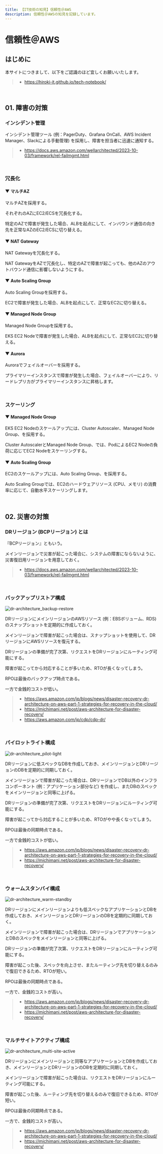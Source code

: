 ```yaml
---
title: 【IT技術の知見】信頼性＠AWS
description: 信頼性＠AWSの知見を記録しています。
---
```


# 信頼性＠AWS

## はじめに

本サイトにつきまして、以下をご認識のほど宜しくお願いいたします。

> - https://hiroki-it.github.io/tech-notebook/

<br>

## 01. 障害の対策

### インシデント管理

インシデント管理ツール (例：PagerDuty、Grafana OnCall、AWS Incident Manager、Slackによる手動管理) を採用し、障害を担当者に迅速に通知する。

> - https://docs.aws.amazon.com/wellarchitected/2023-10-03/framework/rel-failmgmt.html

<br>

### 冗長化

#### ▼ マルチAZ

マルチAZを採用する。

それぞれのAZにEC2/ECSを冗長化する。

特定のAZで障害が発生した場合、ALBを起点にして、インバウンド通信の向き先を正常なAZのEC2/ECSに切り替える。

#### ▼ NAT Gateway

NAT Gatewayを冗長化する。

NAT GatewayをAZで冗長化し、特定のAZで障害が起こっても、他のAZのアウトバウンド通信に影響しないようにする。

#### ▼ Auto Scaling Group

Auto Scaling Groupを採用する。

EC2で障害が発生した場合、ALBを起点にして、正常なEC2に切り替える。

#### ▼ Managed Node Group

Managed Node Groupを採用する。

EKS EC2 Nodeで障害が発生した場合、ALBを起点にして、正常なEC2に切り替える。

#### ▼ Aurora

Auroraでフェイルオーバーを採用する。

プライマリーインスタンスで障害が発生した場合、フェイルオーバーにより、リードレプリカがプライマリーインスタンスに昇格します。

<br>

### スケーリング

#### ▼ Managed Node Group

EKS EC2 Nodeのスケールアップには、Cluster Autoscaler、Managed Node Group、を採用する。

Cluster AutoscalerとManaged Node Group、では、PodによるEC2 Nodeの負荷に応じてEC2 Nodeをスケーリングする。

#### ▼ Auto Scaling Group

EC2のスケールアップには、Auto Scaling Group、を採用する。

Auto Scaling Groupでは、EC2のハードウェアリソース (CPU、メモリ) の消費率に応じて、自動水平スケーリングします。

<br>

## 02. 災害の対策

### DRリージョン (BCPリージョン) とは

『BCPリージョン』ともいう。

メインリージョンで災害が起こった場合に、システムの障害にならないように、災害復旧用リージョンを用意しておく。

> - https://docs.aws.amazon.com/wellarchitected/2023-10-03/framework/rel-failmgmt.html

<br>

### バックアップリストア構成

![dr-architecture_backup-restore](https://raw.githubusercontent.com/hiroki-it/tech-notebook-images/master/images/dr-architecture_backup-restore.png)

DRリージョンにメインリージョンのAWSリソース (例：EBSボリューム、RDS) のスナップショットを定期的に作成しておく。

メインリージョンで障害が起こった場合は、スナップショットを使用して、DRリージョンにAWSリソースを復元する。

DRリージョンの準備が完了次第、リクエストをDRリージョンにルーティング可能にする。

障害が起こってから対応することが多いため、RTOが長くなってしまう。

RPOは最後のバックアップ時点である。

一方で金銭的コストが低い。

> - https://aws.amazon.com/jp/blogs/news/disaster-recovery-dr-architecture-on-aws-part-1-strategies-for-recovery-in-the-cloud/
> - https://michimani.net/post/aws-architecture-for-disaster-recovery/
> - https://aws.amazon.com/jp/cdp/cdp-dr/

<br>

### パイロットライト構成

![dr-architecture_pilot-light](https://raw.githubusercontent.com/hiroki-it/tech-notebook-images/master/images/dr-architecture_pilot-light.png)

DRリージョンに低スペックなDBを作成しておき、メインリージョンとDRリージョンのDBを定期的に同期しておく。

メインリージョンで障害が起こった場合は、DRリージョンでDB以外のインフラコンポーネント (例：アプリケーション部分など) を作成し、またDBのスペックをメインリージョンと同等に上げる。

DRリージョンの準備が完了次第、リクエストをDRリージョンにルーティング可能にする。

障害が起こってから対応することが多いため、RTOがやや長くなってしまう。

RPOは最後の同期時点である。

一方で金銭的コストが低い。

> - https://aws.amazon.com/jp/blogs/news/disaster-recovery-dr-architecture-on-aws-part-1-strategies-for-recovery-in-the-cloud/
> - https://michimani.net/post/aws-architecture-for-disaster-recovery/

<br>

### ウォームスタンバイ構成

![dr-architecture_warm-standby](https://raw.githubusercontent.com/hiroki-it/tech-notebook-images/master/images/dr-architecture_warm-standby.png)

DRリージョンにメインリージョンよりも低スペックなアプリケーションとDBを作成しておき、メインリージョンとDRリージョンのDBを定期的に同期しておく。

メインリージョンで障害が起こった場合は、DRリージョンでアプリケーションとDBのスペックをメインリージョンと同等に上げる。

DRリージョンの準備が完了次第、リクエストをDRリージョンにルーティング可能にする。

障害が起こった後、スペックを向上させ、またルーティング先を切り替えるのみで復旧できるため、RTOが短い。

RPOは最後の同期時点である。

一方で、金銭的コストが高い。

> - https://aws.amazon.com/jp/blogs/news/disaster-recovery-dr-architecture-on-aws-part-1-strategies-for-recovery-in-the-cloud/
> - https://michimani.net/post/aws-architecture-for-disaster-recovery/

<br>

### マルチサイトアクティブ構成

![dr-architecture_multi-site-active](https://raw.githubusercontent.com/hiroki-it/tech-notebook-images/master/images/dr-architecture_multi-site-active.png)

DRリージョンにメインリージョンと同等なアプリケーションとDBを作成しておき、メインリージョンとDRリージョンのDBを定期的に同期しておく。

メインリージョンで障害が起こった場合は、リクエストをDRリージョンにルーティング可能にする。

障害が起こった後、ルーティング先を切り替えるのみで復旧できるため、RTOが短い。

RPOは最後の同期時点である。

一方で、金銭的コストが高い。

> - https://aws.amazon.com/jp/blogs/news/disaster-recovery-dr-architecture-on-aws-part-1-strategies-for-recovery-in-the-cloud/
> - https://michimani.net/post/aws-architecture-for-disaster-recovery/

<br>
